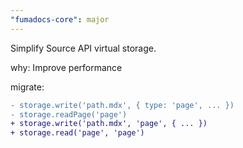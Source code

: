 ```yaml
---
"fumadocs-core": major
---
```


Simplify Source API virtual storage.

why: Improve performance

migrate:

```diff
- storage.write('path.mdx', { type: 'page', ... })
- storage.readPage('page')
+ storage.write('path.mdx', 'page', { ... })
+ storage.read('page', 'page')
```